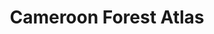 ---
title: 'Cameroon Forest Atlas'
slug: 'cameroon-forest-atlas'
thumbnail: '/assets/images/gallery/'
published: true
categories: [gallery]
description: 'View an interactive map with land-use data for Cameroon.'
href: 'http://cmr.forest-atlas.org'
href_target: '_blank'
href_text: 'Launch App'
href_class: 'btn green medium mobile-friendly'
source: 'World Resources Institute and Ministry of Forest and Wildlife of Cameroon'
filters: 'africa, data, global-forest-watch, maps, mining, map-builder'
map_builder: true
---